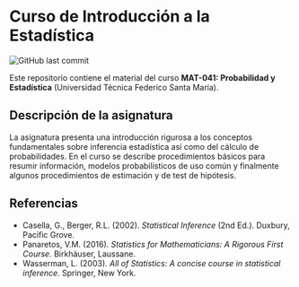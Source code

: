 # Curso de Introducción a la Estadística
![GitHub last commit](https://img.shields.io/github/last-commit/faosorios/Curso-Introduccion-Estadistica)

Este repositorio contiene el material del curso **MAT-041: Probabilidad y Estadística** (Universidad Técnica Federico Santa María).

## Descripción de la asignatura

La asignatura presenta una introducción rigurosa a los conceptos fundamentales sobre inferencia estadística así como del cálculo de probabilidades. En el curso se describe procedimientos básicos para resumir información, modelos probabilísticos de uso común y finalmente algunos procedimientos de estimación y de test de hipótesis.

## Referencias 

* Casella, G., Berger, R.L. (2002). *Statistical Inference* (2nd Ed.). Duxbury, Pacific Grove.
* Panaretos, V.M. (2016). *Statistics for Mathematicians: A Rigorous First Course*. Birkhäuser, Laussane.
* Wasserman, L. (2003). *All of Statistics: A concise course in statistical inference*. Springer, New York.
